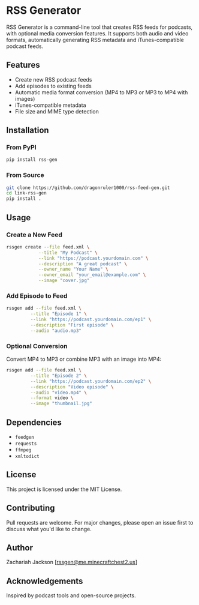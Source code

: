 # RSS Generator

RSS Generator is a command-line tool that creates RSS feeds for podcasts, with optional media conversion features. It supports both audio and video formats, automatically generating RSS metadata and iTunes-compatible podcast feeds.

## Features
- Create new RSS podcast feeds
- Add episodes to existing feeds
- Automatic media format conversion (MP4 to MP3 or MP3 to MP4 with images)
- iTunes-compatible metadata
- File size and MIME type detection

## Installation

### From PyPI
```bash
pip install rss-gen
```

### From Source
```bash
git clone https://github.com/dragonruler1000/rss-feed-gen.git
cd link-rss-gen
pip install .
```

## Usage

### Create a New Feed
```bash
rssgen create --file feed.xml \
            --title "My Podcast" \
            --link "https://podcast.yourdomain.com" \
            --description "A great podcast" \
            --owner_name "Your Name" \
            --owner_email "your_email@example.com" \
            --image "cover.jpg"
```

### Add Episode to Feed
```bash
rssgen add --file feed.xml \
         --title "Episode 1" \
         --link "https://podcast.yourdomain.com/ep1" \
         --description "First episode" \
         --audio "audio.mp3"
```

### Optional Conversion
Convert MP4 to MP3 or combine MP3 with an image into MP4:
```bash
rssgen add --file feed.xml \
         --title "Episode 2" \
         --link "https://podcast.yourdomain.com/ep2" \
         --description "Video episode" \
         --audio "video.mp4" \
         --format video \
         --image "thumbnail.jpg"
```

## Dependencies
- `feedgen`
- `requests`
- `ffmpeg`
- `xmltodict`

## License
This project is licensed under the MIT License.

## Contributing
Pull requests are welcome. For major changes, please open an issue first to discuss what you'd like to change.

## Author
Zachariah Jackson
[rssgen@me.minecraftchest2.us]

## Acknowledgements
Inspired by podcast tools and open-source projects.

